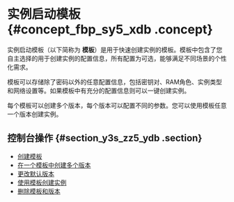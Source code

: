 # 实例启动模板 {#concept_fbp_sy5_xdb .concept}

实例启动模板（以下简称为 **模板**）是用于快速创建实例的模板。模板中包含了您自主选择的用于创建实例的配置信息，所有配置为可选，能够满足不同场景的个性化需求。

模板可以存储除了密码以外的任意配置信息，包括密钥对、RAM角色、实例类型和网络设置等。如果模板中有充分的配置信息则可以一键创建实例。

每个模板可以创建多个版本，每个版本可以配置不同的参数。您可以使用模板任意一个版本创建实例。

## 控制台操作 {#section_y3s_zz5_ydb .section}

-   [创建模板](../intl.zh-CN/用户指南/实例/实例启动模板/创建模板.md#)
-   [在一个模板中创建多个版本](../intl.zh-CN/用户指南/实例/实例启动模板/创建版本.md#)
-   [更改默认版本](../intl.zh-CN/用户指南/实例/实例启动模板/创建版本.md#)
-   [使用模板创建实例](../intl.zh-CN/用户指南/实例/实例启动模板/使用模板创建实例.md#)
-   [删除模板和版本](../intl.zh-CN/用户指南/实例/实例启动模板/删除模板和版本.md#)

